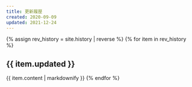 ```yaml
---
title: 更新履歴
created: 2020-09-09
updated: 2021-12-24
---
```

{% assign rev_history = site.history | reverse %}
{% for item in rev_history %}
## <a name="{{ item.updated }}">{{ item.updated }}</a>
{{ item.content | markdownify }}
{% endfor %}
